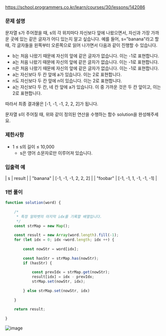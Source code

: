 https://school.programmers.co.kr/learn/courses/30/lessons/142086

### 문제 설명

문자열 s가 주어졌을 때, s의 각 위치마다 자신보다 앞에 나왔으면서, 자신과 가장 가까운 곳에 있는 같은 글자가 어디 있는지 알고 싶습니다.
예를 들어, s="banana"라고 할 때,  각 글자들을 왼쪽부터 오른쪽으로 읽어 나가면서 다음과 같이 진행할 수 있습니다.

- b는 처음 나왔기 때문에 자신의 앞에 같은 글자가 없습니다. 이는 -1로 표현합니다.
- a는 처음 나왔기 때문에 자신의 앞에 같은 글자가 없습니다. 이는 -1로 표현합니다.
- n은 처음 나왔기 때문에 자신의 앞에 같은 글자가 없습니다. 이는 -1로 표현합니다.
- a는 자신보다 두 칸 앞에 a가 있습니다. 이는 2로 표현합니다.
- n도 자신보다 두 칸 앞에 n이 있습니다. 이는 2로 표현합니다.
- a는 자신보다 두 칸, 네 칸 앞에 a가 있습니다. 이 중 가까운 것은 두 칸 앞이고, 이는 2로 표현합니다.

따라서 최종 결과물은 [-1, -1, -1, 2, 2, 2]가 됩니다.

문자열 s이 주어질 때, 위와 같이 정의된 연산을 수행하는 함수 solution을 완성해주세요.

### 제한사항

- 1 ≤ s의 길이 ≤ 10,000
   - s은 영어 소문자로만 이루어져 있습니다.

### 입출력 예

| s	| result |
| "banana"	| [-1, -1, -1, 2, 2, 2] | 
| "foobar"	| [-1, -1, 1, -1, -1, -1] | 

### 1번 풀이

```javascript
function solution(word) {
    
    /*
     * 특정 알파벳의 마지막 idx를 기록할 배열입니다.
     */
    const strMap = new Map();
    
    const result = new Array(word.length).fill(-1);
    for (let idx = 0; idx <word.length; idx ++) {
        
        const nowStr = word[idx];
        
        const hasStr = strMap.has(nowStr);
        if (hasStr) {
            
            const prevIdx = strMap.get(nowStr);
            result[idx] = idx - prevIdx;
            strMap.set(nowStr, idx);
            
        } else strMap.set(nowStr, idx)
        
    }
    
    return result;
    
}
```

![image](https://user-images.githubusercontent.com/86306802/206670486-24400a27-2f87-4c32-9da0-998281323f36.png)
